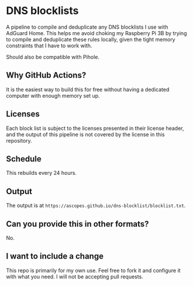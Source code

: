 # DNS blocklists

A pipeline to compile and deduplicate any DNS blocklists I use with
AdGuard Home. This helps me avoid choking my Raspberry Pi 3B by trying
to compile and deduplicate these rules locally, given the tight memory
constraints that I have to work with.

Should also be compatible with Pihole.

## Why GitHub Actions?

It is the easiest way to build this for free without having a dedicated computer
with enough memory set up.

## Licenses

Each block list is subject to the licenses presented in their license header,
and the output of this pipeline is not covered by the license in this repository.

## Schedule

This rebuilds every 24 hours.

## Output

The output is at `https://ascopes.github.io/dns-blocklist/blocklist.txt`.

## Can you provide this in other formats?

No.

## I want to include a change

This repo is primarily for my own use. Feel free to fork it and configure it with
what you need. I will not be accepting pull requests.
